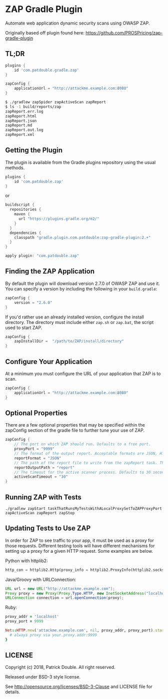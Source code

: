 # ZAP Gradle Plugin

Automate web application dynamic security scans using OWASP ZAP.

Originally based off plugin found here: https://github.com/PROSPricing/zap-gradle-plugin

## TL;DR

```groovy
plugins { 
    id 'com.patdouble.gradle.zap'
}

zapConfig {
    applicationUrl = "http://attackme.example.com:8080"
}
```

```bash
$ ./gradlew zapSpider zapActiveScan zapReport
$ ls -1 build/reports/zap
zapReport.err.log
zapReport.html
zapReport.json
zapReport.md
zapReport.out.log
zapReport.xml
```

## Getting the Plugin

The plugin is available from the Gradle plugins repository using the usual methods.

```groovy
plugins {
    id 'com.patdouble.zap'
}
```

or

```groovy
buildscript {
  repositories {
    maven {
      url "https://plugins.gradle.org/m2/"
    }
  }
  dependencies {
    classpath "gradle.plugin.com.patdouble:zap-gradle-plugin:2.+"
  }
}

apply plugin: "com.patdouble.zap"
```

## Finding the ZAP Application

By default the plugin will download version 2.7.0 of OWASP ZAP and use it. You can specify a version by including the following
in your `build.gradle`:

```groovy
zapConfig {
    version = "2.6.0"
}
```

If you'd rather use an already installed version, configure the install directory. The directory must include either
`zap.sh` or `zap.bat`, the script used to start ZAP.

```groovy
zapConfig {
    zapInstallDir =  "/path/to/ZAP/install/directory"
}
```

## Configure Your Application

At a minimum you must configure the URL of your application that ZAP is to scan.

```groovy
zapConfig {
    applicationUrl = "http://attackme.example.com:8080"
}
```

## Optional Properties
There are a few optional properties that may be specified within the zapConfig section of the gradle file to further tune your use of ZAP.

```groovy
zapConfig {
    // The port on which ZAP should run. Defaults to a free port.
    proxyPort = "9999"
    // The format of the output report. Acceptable formats are JSON, HTML, MD and XML. Defaults to all.
    reportFormat = "JSON"
    // The path of the report file to write from the zapReport task. This path must be writable, subdirs will be created.
    reportOutputPath = "report"
    // The timeout for the active scanner process. Defaults to 30 seconds.
    activeScanTimeout = "30"
}
```

## Running ZAP with Tests
`./gradlew zapStart taskThatRunsMyTestsWithALocalProxySetToZAPProxyPort zapActiveScan zapReport zapStop`

## Updating Tests to Use ZAP

In order for ZAP to see traffic to your app, it must be used as a proxy for those requests. Different testing tools will have different mechanisms for setting up a proxy for a given HTTP request. Some examples are below.

Python with httplib2:
```python
http_con = httplib2.Http(proxy_info = httplib2.ProxyInfo(httplib2.socks.PROXY_TYPE_HTTP, 'localhost', proxyPort))
```

Java/Groovy with URLConnection:
```java
URL url = new URL("http://attackme.example.com");
Proxy proxy = new Proxy(Proxy.Type.HTTP, new InetSocketAddress("localhost", proxyPort));
URLConnection connection = url.openConnection(proxy);
```

Ruby:
```ruby
proxy_addr = 'localhost'
proxy_port = 9999

Net::HTTP.new('attackme.example.com', nil, proxy_addr, proxy_port).start { |http|
  # always proxy via your.proxy.addr:9999
}
```

## LICENSE
Copyright (c) 2018, Patrick Double. All right reserved.

Released under BSD-3 style license.

See http://opensource.org/licenses/BSD-3-Clause and LICENSE file for details.
